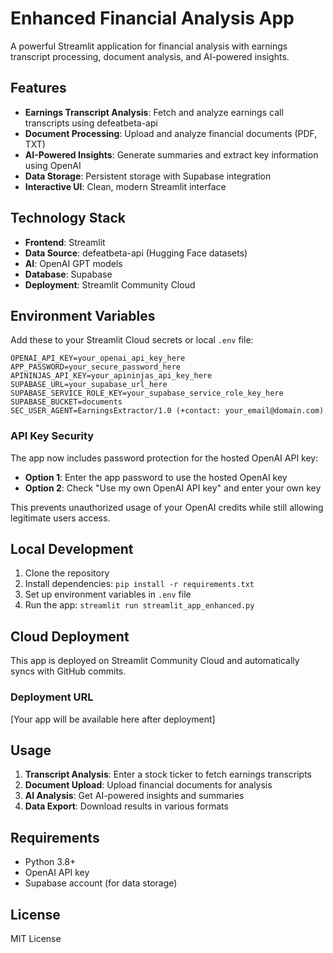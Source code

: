 # Enhanced Financial Analysis App

A powerful Streamlit application for financial analysis with earnings transcript processing, document analysis, and AI-powered insights.

## Features

- **Earnings Transcript Analysis**: Fetch and analyze earnings call transcripts using defeatbeta-api
- **Document Processing**: Upload and analyze financial documents (PDF, TXT)
- **AI-Powered Insights**: Generate summaries and extract key information using OpenAI
- **Data Storage**: Persistent storage with Supabase integration
- **Interactive UI**: Clean, modern Streamlit interface

## Technology Stack

- **Frontend**: Streamlit
- **Data Source**: defeatbeta-api (Hugging Face datasets)
- **AI**: OpenAI GPT models
- **Database**: Supabase
- **Deployment**: Streamlit Community Cloud

## Environment Variables

Add these to your Streamlit Cloud secrets or local `.env` file:

```
OPENAI_API_KEY=your_openai_api_key_here
APP_PASSWORD=your_secure_password_here
APININJAS_API_KEY=your_apininjas_api_key_here
SUPABASE_URL=your_supabase_url_here
SUPABASE_SERVICE_ROLE_KEY=your_supabase_service_role_key_here
SUPABASE_BUCKET=documents
SEC_USER_AGENT=EarningsExtractor/1.0 (+contact: your_email@domain.com)
```

### API Key Security

The app now includes password protection for the hosted OpenAI API key:

- **Option 1**: Enter the app password to use the hosted OpenAI key
- **Option 2**: Check "Use my own OpenAI API key" and enter your own key

This prevents unauthorized usage of your OpenAI credits while still allowing legitimate users access.

## Local Development

1. Clone the repository
2. Install dependencies: `pip install -r requirements.txt`
3. Set up environment variables in `.env` file
4. Run the app: `streamlit run streamlit_app_enhanced.py`

## Cloud Deployment

This app is deployed on Streamlit Community Cloud and automatically syncs with GitHub commits.

### Deployment URL
[Your app will be available here after deployment]

## Usage

1. **Transcript Analysis**: Enter a stock ticker to fetch earnings transcripts
2. **Document Upload**: Upload financial documents for analysis
3. **AI Analysis**: Get AI-powered insights and summaries
4. **Data Export**: Download results in various formats

## Requirements

- Python 3.8+
- OpenAI API key
- Supabase account (for data storage)

## License

MIT License
